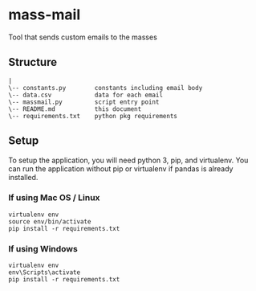 # mass-mail
Tool that sends custom emails to the masses

## Structure

```
|
\-- constants.py        constants including email body
\-- data.csv            data for each email
\-- massmail.py         script entry point
\-- README.md           this document
\-- requirements.txt    python pkg requirements

```

## Setup

To setup the application, you will need python 3, pip, and virtualenv. You can run the application without pip or virtualenv if pandas is already installed.

### If using Mac OS / Linux
```
virtualenv env
source env/bin/activate
pip install -r requirements.txt
```

### If using Windows
```
virtualenv env
env\Scripts\activate
pip install -r requirements.txt
```
